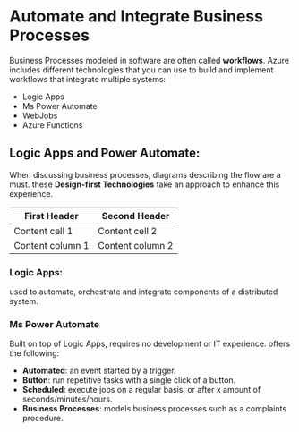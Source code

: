# Automate and Integrate Business Processes
Business Processes modeled in software are often called **workflows**. Azure includes different technologies that you can use to build and implement workflows that integrate multiple systems:
* Logic Apps
* Ms Power Automate
* WebJobs
* Azure Functions

## Logic Apps and Power Automate:
When discussing business processes, diagrams describing the flow are a must. these **Design-first Technologies** take an approach to enhance this experience.

|First Header | Second Header
|------------ | -------------
|Content cell 1 | Content cell 2
|Content column 1 | Content column 2
### Logic Apps: 
used to automate, orchestrate and integrate components of a distributed system.
### Ms Power Automate
Built on top of Logic Apps, requires no development or IT experience. offers the following:
* **Automated**: an event started by a trigger.
* **Button**: run repetitive tasks with a single click of a button.
* **Scheduled**: execute jobs on a regular basis, or after x amount of seconds/minutes/hours.
* **Business Processes**: models business processes such as a complaints procedure.
